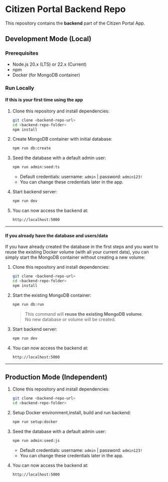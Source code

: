 # Citizen Portal Backend Repo

This repository contains the **backend** part of the Citizen Portal App.

## Development Mode (Local)

### Prerequisites

- Node.js 20.x (LTS) or 22.x (Current)
- npm
- Docker (for MongoDB container)

### Run Locally

#### If this is your first time using the app

1. Clone this repository and install dependencies:

   ```bash
   git clone <backend-repo-url>
   cd <backend-repo-folder>
   npm install
   ```

2. Create MongoDB container with initial database:

   ```bash
   npm run db:create
   ```

3. Seed the database with a default admin user:

   ```bash
   npm run admin:seed:ts
   ```

   - Default credentials: username: `admin` | password: `admin123!`
   - You can change these credentials later in the app.

4. Start backend server:

   ```bash
   npm run dev
   ```

5. You can now access the backend at:
   ```
   http://localhost:5000
   ```

---

#### If you already have the database and users/data

If you have already created the database in the first steps and you want to reuse the existing Docker volume (with all your current data), you can simply start the MongoDB container without creating a new volume:

1. Clone this repository and install dependencies:

   ```bash
   git clone <backend-repo-url>
   cd <backend-repo-folder>
   npm install
   ```

2. Start the existing MongoDB container:

   ```bash
   npm run db:run
   ```

   > This command will **reuse the existing MongoDB volume**.  
   > No new database or volume will be created.

3. Start backend server:

   ```bash
   npm run dev
   ```

4. You can now access the backend at:
   ```
   http://localhost:5000
   ```

---

## Production Mode (Independent)

1. Clone this repository and install dependencies:

   ```bash
   git clone <backend-repo-url>
   cd <backend-repo-folder>

   ```

2. Setup Docker environment,install, build and run backend:

   ```bash
   npm run setup:docker
   ```

3. Seed the database with a default admin user:

   ```bash
   npm run admin:seed:js
   ```

   - Default credentials: username: `admin` | password: `admin123!`
   - You can change these credentials later in the app.

4. You can now access the backend at:
   ```
   http://localhost:5000
   ```
